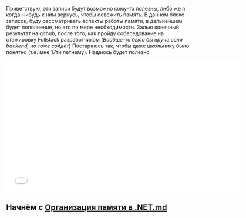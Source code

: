 
Приветствую, эти записи будут возможно кому-то полезны, либо же я когда-нибудь к ним вернусь, чтобы освежить память.
В данном блоке записок, буду рассматривать аспекты работы памяти, в дальнейшем будет пополнение, но это по мере необходимости. 
Залью конечный результат на github, после того, как пройду собеседование на стажировку Fullstack разработчиком (*Вообще-то было бы круче если backend, но тоже сойдёт*)
Постараюсь так, чтобы даже школьнику было понятно (т.е. мне 17ти летнему). Надеюсь будет полезно

<iframe src='//gifs.com/embed/kawaii-zvOlQ2' frameborder='0' scrolling='no' width='640px' height='360px' style='-webkit-backface-visibility: hidden;-webkit-transform: scale(1);' ></iframe>

## Начнём с [Организация памяти в .NET.md](https://github.com/MelancholicSt/my-notes/blob/main/C%23/%D0%9F%D1%8F%D0%BC%D1%8F%D1%82%D1%8C/%D0%9E%D1%80%D0%B3%D0%B0%D0%BD%D0%B8%D0%B7%D0%B0%D1%86%D0%B8%D1%8F%20%D0%BF%D0%B0%D0%BC%D1%8F%D1%82%D0%B8%20%D0%B2%20.NET.md)
